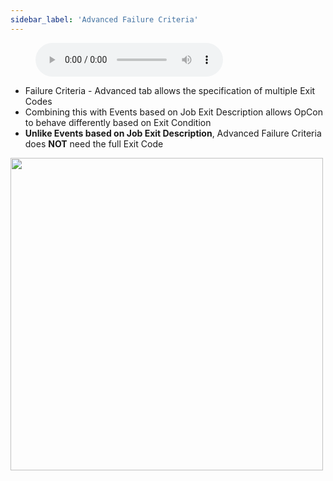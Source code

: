 ```yaml
---
sidebar_label: 'Advanced Failure Criteria'
---
```


<figure>
    <audio
        controls
        src="audiobasic/AdvancedFailureCriteria.mp3">
            Your browser does not support the
            <code>audio</code> element.
    </audio>
</figure>

* Failure Criteria - Advanced tab allows the specification of multiple Exit Codes
* Combining this with Events based on Job Exit Description allows OpCon to behave differently based on Exit Condition
* **Unlike Events based on Job Exit Description**, Advanced Failure Criteria does **NOT** need the full Exit Code

<a href="imgbasic/356.png" target="_blank"><img src="imgbasic/356.png" width="500"></img></a>